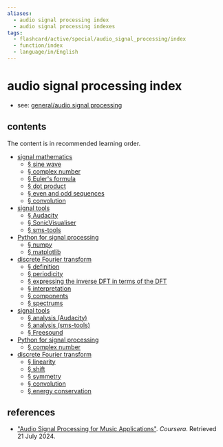 ```yaml
---
aliases:
  - audio signal processing index
  - audio signal processing indexes
tags:
  - flashcard/active/special/audio_signal_processing/index
  - function/index
  - language/in/English
---
```


# audio signal processing index

- see: [general/audio signal processing](../../general/audio%20signal%20processing.md)

## contents

The content is in recommended learning order.

- [signal mathematics](signal%20mathematics.md)
  - [§ sine wave](signal%20mathematics.md#sine%20wave)
  - [§ complex number](signal%20mathematics.md#complex%20number)
  - [§ Euler's formula](signal%20mathematics.md#Euler's%20formula)
  - [§ dot product](signal%20mathematics.md#dot%20product)
  - [§ even and odd sequences](signal%20mathematics.md#even%20and%20odd%20sequences)
  - [§ convolution](signal%20mathematics.md#convolution)
- [signal tools](signal%20tools.md)
  - [§ Audacity](signal%20tools.md#Audacity)
  - [§ SonicVisualiser](signal%20tools.md#SonicVisualiser)
  - [§ sms-tools](signal%20tools.md#sms-tools)
- [Python for signal processing](Python%20for%20signal%20processing.md)
  - [§ numpy](Python%20for%20signal%20processing.md#numpy)
  - [§ matplotlib](Python%20for%20signal%20processing.md#matplotlib)
- [discrete Fourier transform](discrete%20Fourier%20transform.md)
  - [§ definition](discrete%20Fourier%20transform.md#definition)
  - [§ periodicity](discrete%20Fourier%20transform.md#periodicity)
  - [§ expressing the inverse DFT in terms of the DFT](discrete%20Fourier%20transform.md#expressing%20the%20inverse%20DFT%20in%20terms%20of%20the%20DFT)
  - [§ interpretation](discrete%20Fourier%20transform.md#interpretation)
  - [§ components](discrete%20Fourier%20transform.md#components)
  - [§ spectrums](discrete%20Fourier%20transform.md#spectrums)
- [signal tools](signal%20tools.md)
  - [§ analysis (Audacity)](signal%20tools.md#analysis%20(Audacity))
  - [§ analysis (sms-tools)](signal%20tools.md#analysis%20(sms-tools))
  - [§ Freesound](signal%20tools.md#Freesound)
- [Python for signal processing](Python%20for%20signal%20processing.md)
  - [§ complex number](Python%20for%20signal%20processing.md#complex%20number)
- [discrete Fourier transform](discrete%20Fourier%20transform.md)
  - [§ linearity](discrete%20Fourier%20transform.md#linearity)
  - [§ shift](discrete%20Fourier%20transform.md#shift)
  - [§ symmetry](discrete%20Fourier%20transform.md#symmetry)
  - [§ convolution](discrete%20Fourier%20transform.md#convolution)
  - [§ energy conservation](discrete%20Fourier%20transform.md#energy%20conservation)

## references

- ["Audio Signal Processing for Music Applications"](https://www.coursera.org/learn/audio-signal-processing). _Coursera_. Retrieved 21 July 2024.
